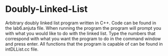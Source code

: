 # Doubly-Linked-List
Arbitrary doubly linked list program written in C++.
Code can be found in the lab6.anjuta file.
When running the program the program will prompt you with what you would like to do with the linked list.
Type the numbers that correspond with what you want the program to do in the command window and press enter.
All functions that the program is capable of can be found in intDLList.cc file.
